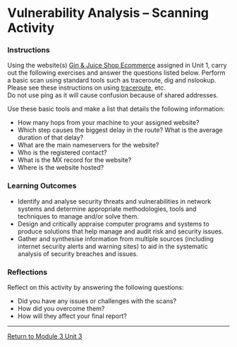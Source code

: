 # Vulnerability Analysis – Scanning Activity

### Instructions
Using the website(s) [Gin & Juice Shop Ecommerce](https://ginandjuice.shop/) assigned in Unit 1, carry out the following exercises and answer the questions listed below. 
Perform a basic scan using standard tools such as traceroute, dig and nslookup. 
Please see these instructions on using [traceroute](https://www.a2hosting.com/kb/getting-started-guide/internet-and-networking/troubleshooting-network-connectivity-with-ping-and-traceroute/), etc.  
Do not use ping as it will cause confusion because of shared addresses.

Use these basic tools and make a list that details the following information:
 - How many hops from your machine to your assigned website?
 - Which step causes the biggest delay in the route? What is the average duration of that delay?
 - What are the main nameservers for the website?
 - Who is the registered contact?
 - What is the MX record for the website?
 - Where is the website hosted?

### Learning Outcomes
 - Identify and analyse security threats and vulnerabilities in network systems and determine appropriate methodologies, tools and techniques to manage and/or solve them.
 - Design and critically appraise computer programs and systems to produce solutions that help manage and audit risk and security issues.
 - Gather and synthesise information from multiple sources (including internet security alerts and warning sites) to aid in the systematic analysis of security breaches and issues.

### Reflections
Reflect on this activity by answering the following questions:
 - Did you have any issues or challenges with the scans?
 - How did you overcome them?
 - How will they affect your final report?

---

[Return to Module 3 Unit 3](NS_Unit03.md)
